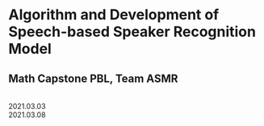 # Algorithm and Development of Speech-based Speaker Recognition Model
## Math Capstone PBL, Team ASMR
<br>
2021.03.03
<br>
2021.03.08
